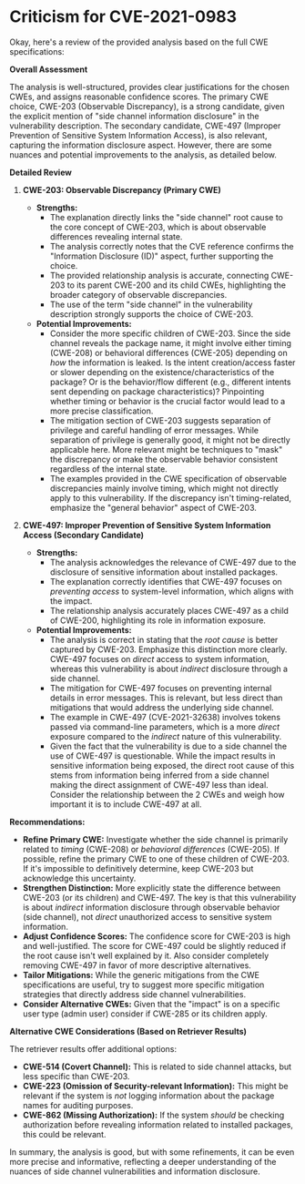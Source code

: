 # Criticism for CVE-2021-0983

Okay, here's a review of the provided analysis based on the full CWE specifications:

**Overall Assessment**

The analysis is well-structured, provides clear justifications for the chosen CWEs, and assigns reasonable confidence scores. The primary CWE choice, CWE-203 (Observable Discrepancy), is a strong candidate, given the explicit mention of "side channel information disclosure" in the vulnerability description. The secondary candidate, CWE-497 (Improper Prevention of Sensitive System Information Access), is also relevant, capturing the information disclosure aspect. However, there are some nuances and potential improvements to the analysis, as detailed below.

**Detailed Review**

1.  **CWE-203: Observable Discrepancy (Primary CWE)**

    *   **Strengths:**
        *   The explanation directly links the "side channel" root cause to the core concept of CWE-203, which is about observable differences revealing internal state.
        *   The analysis correctly notes that the CVE reference confirms the "Information Disclosure (ID)" aspect, further supporting the choice.
        *   The provided relationship analysis is accurate, connecting CWE-203 to its parent CWE-200 and its child CWEs, highlighting the broader category of observable discrepancies.
        * The use of the term "side channel" in the vulnerability description strongly supports the choice of CWE-203.
    *   **Potential Improvements:**
        * Consider the more specific children of CWE-203. Since the side channel reveals the package name, it might involve either timing (CWE-208) or behavioral differences (CWE-205) depending on *how* the information is leaked. Is the intent creation/access faster or slower depending on the existence/characteristics of the package? Or is the behavior/flow different (e.g., different intents sent depending on package characteristics)? Pinpointing whether timing or behavior is the crucial factor would lead to a more precise classification.
        * The mitigation section of CWE-203 suggests separation of privilege and careful handling of error messages. While separation of privilege is generally good, it might not be directly applicable here. More relevant might be techniques to "mask" the discrepancy or make the observable behavior consistent regardless of the internal state.
        * The examples provided in the CWE specification of observable discrepancies mainly involve timing, which might not directly apply to this vulnerability. If the discrepancy isn't timing-related, emphasize the "general behavior" aspect of CWE-203.

2.  **CWE-497: Improper Prevention of Sensitive System Information Access (Secondary Candidate)**

    *   **Strengths:**
        *   The analysis acknowledges the relevance of CWE-497 due to the disclosure of sensitive information about installed packages.
        *   The explanation correctly identifies that CWE-497 focuses on *preventing access* to system-level information, which aligns with the impact.
        *   The relationship analysis accurately places CWE-497 as a child of CWE-200, highlighting its role in information exposure.
    *   **Potential Improvements:**
        *   The analysis is correct in stating that the *root cause* is better captured by CWE-203. Emphasize this distinction more clearly. CWE-497 focuses on *direct* access to system information, whereas this vulnerability is about *indirect* disclosure through a side channel.
        *   The mitigation for CWE-497 focuses on preventing internal details in error messages. This is relevant, but less direct than mitigations that would address the underlying side channel.
        *   The example in CWE-497 (CVE-2021-32638) involves tokens passed via command-line parameters, which is a more *direct* exposure compared to the *indirect* nature of this vulnerability.
        * Given the fact that the vulnerability is due to a side channel the use of CWE-497 is questionable. While the impact results in sensitive information being exposed, the direct root cause of this stems from information being inferred from a side channel making the direct assignment of CWE-497 less than ideal. Consider the relationship between the 2 CWEs and weigh how important it is to include CWE-497 at all.

**Recommendations:**

*   **Refine Primary CWE:** Investigate whether the side channel is primarily related to *timing* (CWE-208) or *behavioral differences* (CWE-205). If possible, refine the primary CWE to one of these children of CWE-203. If it's impossible to definitively determine, keep CWE-203 but acknowledge this uncertainty.
*   **Strengthen Distinction:** More explicitly state the difference between CWE-203 (or its children) and CWE-497. The key is that this vulnerability is about *indirect* information disclosure through observable behavior (side channel), not *direct* unauthorized access to sensitive system information.
*   **Adjust Confidence Scores:** The confidence score for CWE-203 is high and well-justified. The score for CWE-497 could be slightly reduced if the root cause isn't well explained by it. Also consider completely removing CWE-497 in favor of more descriptive alternatives.
*   **Tailor Mitigations:** While the generic mitigations from the CWE specifications are useful, try to suggest more specific mitigation strategies that directly address side channel vulnerabilities.
*   **Consider Alternative CWEs:** Given that the "impact" is on a specific user type (admin user) consider if CWE-285 or its children apply.

**Alternative CWE Considerations (Based on Retriever Results)**

The retriever results offer additional options:

*   **CWE-514 (Covert Channel):** This is related to side channel attacks, but less specific than CWE-203.
*   **CWE-223 (Omission of Security-relevant Information):** This might be relevant if the system is *not* logging information about the package names for auditing purposes.
*   **CWE-862 (Missing Authorization):** If the system *should* be checking authorization before revealing information related to installed packages, this could be relevant.

In summary, the analysis is good, but with some refinements, it can be even more precise and informative, reflecting a deeper understanding of the nuances of side channel vulnerabilities and information disclosure.